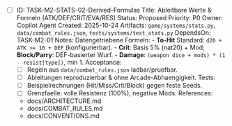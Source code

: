 - [ ] ID: TASK-M2-STATS-02-Derived-Formulas
  Title: Ableitbare Werte & Formeln (ATK/DEF/CRIT/EVA/RES)
  Status: Proposed
  Priority: P0
  Owner: Copilot Agent
  Created: 2025-10-24
  Artifacts: `game/systems/stats.py`, `data/combat_rules.json`, `tests/systems/test_stats.py`
  DependsOn: TASK-M2-01
  Notes:
  Datengetriebene Formeln:
        - **To-Hit** Standard: `d20 + ATK >= 10 + DEF` (konfigurierbar).
        - **Crit**: Basis 5% (nat20) + Mod; **Block/Parry**: DEF-basierter Wurf.
        - **Damage**: `(weapon dice + mods) * (1 - resist[type])`, min 1.
  Acceptance:
  - [ ] Regeln aus `data/combat_rules.json` ladbar/pruefbar.
  - [ ] Ableitungen reproduzierbar & ohne Arcade-Abhaengigkeit.
  Tests:
  - [ ] Beispielrechnungen (Hit/Miss/Crit/Block) gegen feste Seeds.
  - [ ] Grenzfaelle: volle Resistenz (100%), negative Mods.
  References:
  - docs/ARCHITECTURE.md
  - docs/COMBAT_RULES.md
  - docs/CONVENTIONS.md
